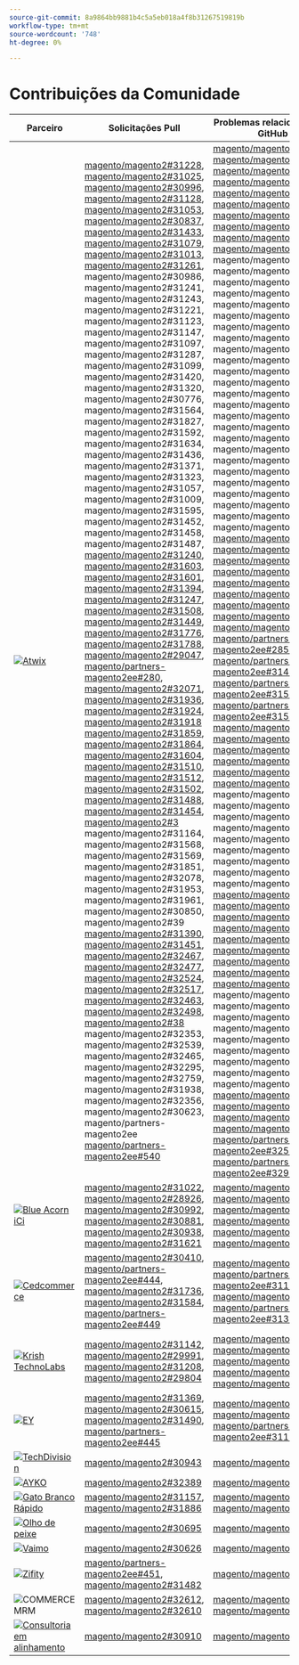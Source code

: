 ```yaml
---
source-git-commit: 8a9864bb9881b4c5a5eb018a4f8b31267519819b
workflow-type: tm+mt
source-wordcount: '748'
ht-degree: 0%

---
```

# Contribuições da Comunidade

| Parceiro | Solicitações Pull | Problemas relacionados do GitHub |
| ------- | ------- | ------- |
| <a target="_blank" href="https://partners.magento.com/portal/directory/?query=Atwix"><img alt="Atwix" src="https://avatars.githubusercontent.com/t/2617739?s=400&v=4"></a> | [magento/magento2#31228](https://github.com/magento/magento2/pull/31228), [magento/magento2#31025](https://github.com/magento/magento2/pull/31025), [magento/magento2#30996](https://github.com/magento/magento2/pull/30996), [magento/magento2#31128](https://github.com/magento/magento2/pull/31128), [magento/magento2#31053](https://github.com/magento/magento2/pull/31053), [magento/magento2#30837](https://github.com/magento/magento2/pull/30837), [magento/magento2#31433](https://github.com/magento/magento2/pull/31433), [magento/magento2#31079](https://github.com/magento/magento2/pull/31079), [magento/magento2#31013](https://github.com/magento/magento2/pull/31013), [magento/magento2#31261](https://github.com/magento/magento2/pull/31261), [ ](https://github.com/magento/magento2/pull/31016)magento/magento2#30986[, ](https://github.com/magento/magento2/pull/30986)magento/magento2#31241[, ](https://github.com/magento/magento2/pull/31241)magento/magento2#31243[, ](https://github.com/magento/magento2/pull/31243)magento/magento2#31221[, ](https://github.com/magento/magento2/pull/31221)magento/magento2#31123[, ](https://github.com/magento/magento2/pull/31123)magento/magento2#31147[, ](https://github.com/magento/magento2/pull/31147)magento/magento2#31097[, ](https://github.com/magento/magento2/pull/31097)magento/magento2#31287[, ](https://github.com/magento/magento2/pull/31287)magento/magento2#31099[, ](https://github.com/magento/magento2/pull/31099)magento/magento2#31420[, ](https://github.com/magento/magento2/pull/31420)magento/magento2#31320[, ](https://github.com/magento/magento2/pull/31320)magento/magento2#30776[, ](https://github.com/magento/magento2/pull/30776)magento/magento2#31564[, ](https://github.com/magento/magento2/pull/31564)magento/magento2#31827[, ](https://github.com/magento/magento2/pull/31827)magento/magento2#31592[, ](https://github.com/magento/magento2/pull/31592)magento/magento2#31634[, ](https://github.com/magento/magento2/pull/31634)magento/magento2#31436[, ](https://github.com/magento/magento2/pull/31436)magento/magento2#31371[, ](https://github.com/magento/magento2/pull/31371)magento/magento2#31323[, ](https://github.com/magento/magento2/pull/31323)magento/magento2#31057[, ](https://github.com/magento/magento2/pull/31057)magento/magento2#31009[, ](https://github.com/magento/magento2/pull/31009)magento/magento2#31595[, ](https://github.com/magento/magento2/pull/31595)magento/magento2#31452[, ](https://github.com/magento/magento2/pull/31452)magento/magento2#31458[, ](https://github.com/magento/magento2/pull/31458)magento/magento2#31487[, ](https://github.com/magento/magento2/pull/31487) [magento/magento2#31240](https://github.com/magento/magento2/pull/31418), [magento/magento2#31603](https://github.com/magento/magento2/pull/31240), [magento/magento2#31601](https://github.com/magento/magento2/pull/31603), [magento/magento2#31394](https://github.com/magento/magento2/pull/31601), [magento/magento2#31247](https://github.com/magento/magento2/pull/31394), [magento/magento2#31508](https://github.com/magento/magento2/pull/31247), [magento/magento2#31449](https://github.com/magento/magento2/pull/31508), [magento/magento2#31776](https://github.com/magento/magento2/pull/31449), [magento/magento2#31788](https://github.com/magento/magento2/pull/31776), [magento/magento2#29047](https://github.com/magento/magento2/pull/31788), [magento/partners-magento2ee#280](https://github.com/magento/magento2/pull/29047), [magento/magento2#32071](https://github.com/magento/partners-magento2ee/pull/280), [magento/magento2#31936](https://github.com/magento/magento2/pull/32071), [magento/magento2#31924](https://github.com/magento/magento2/pull/31936), [magento/magento2#31918](https://github.com/magento/magento2/pull/31924) [magento/magento2#31859](https://github.com/magento/magento2/pull/31918), [magento/magento2#31864](https://github.com/magento/magento2/pull/31859), [magento/magento2#31604](https://github.com/magento/magento2/pull/31864), [magento/magento2#31510](https://github.com/magento/magento2/pull/31604), [magento/magento2#31512](https://github.com/magento/magento2/pull/31510), [magento/magento2#31502](https://github.com/magento/magento2/pull/31512), [magento/magento2#31488](https://github.com/magento/magento2/pull/31502), [magento/magento2#31454](https://github.com/magento/magento2/pull/31488), [magento/magento2#3 ](https://github.com/magento/magento2/pull/31454)magento/magento2#31164[, ](https://github.com/magento/magento2/pull/31507)magento/magento2#31568[, ](https://github.com/magento/magento2/pull/31164)magento/magento2#31569[, ](https://github.com/magento/magento2/pull/31568)magento/magento2#31851[, ](https://github.com/magento/magento2/pull/31569)magento/magento2#32078[, ](https://github.com/magento/magento2/pull/31851)magento/magento2#31953[, ](https://github.com/magento/magento2/pull/32078)magento/magento2#31961[, ](https://github.com/magento/magento2/pull/31953)magento/magento2#30850[, ](https://github.com/magento/magento2/pull/31961)magento/magento2#39 [magento/magento2#31390](https://github.com/magento/magento2/pull/30850), [magento/magento2#31451](https://github.com/magento/magento2/pull/31395), [magento/magento2#32467](https://github.com/magento/magento2/pull/31390), [magento/magento2#32477](https://github.com/magento/magento2/pull/31451), [magento/magento2#32524](https://github.com/magento/magento2/pull/32467), [magento/magento2#32517](https://github.com/magento/magento2/pull/32477), [magento/magento2#32463](https://github.com/magento/magento2/pull/32524), [magento/magento2#32498](https://github.com/magento/magento2/pull/32517), [magento/magento2#38 ](https://github.com/magento/magento2/pull/32463)magento/magento2#32353[, ](https://github.com/magento/magento2/pull/32498)magento/magento2#32539[, ](https://github.com/magento/magento2/pull/32288)magento/magento2#32465[, ](https://github.com/magento/magento2/pull/32353)magento/magento2#32295[, ](https://github.com/magento/magento2/pull/32539)magento/magento2#32759[, ](https://github.com/magento/magento2/pull/32465)magento/magento2#31938[, ](https://github.com/magento/magento2/pull/32295)magento/magento2#32356[, ](https://github.com/magento/magento2/pull/32759)magento/magento2#30623[, ](https://github.com/magento/magento2/pull/31938)magento/partners-magento2ee [magento/partners-magento2ee#540](https://github.com/magento/magento2/pull/32356)[](https://github.com/magento/magento2/pull/30623)[](https://github.com/magento/partners-magento2ee/pull/539)[](https://github.com/magento/partners-magento2ee/pull/540) | [magento/magento2#31233](https://github.com/magento/magento2/issues/31233), [magento/magento2#31031](https://github.com/magento/magento2/issues/31031), [magento/magento2#31056](https://github.com/magento/magento2/issues/31056), [magento/magento2#31130](https://github.com/magento/magento2/issues/31130), [magento/magento2#31074](https://github.com/magento/magento2/issues/31074), [magento/magento2#30858](https://github.com/magento/magento2/issues/30858), [magento/magento2#31438](https://github.com/magento/magento2/issues/31438), [magento/magento2#31160](https://github.com/magento/magento2/issues/31160), [magento/magento2#31034](https://github.com/magento/magento2/issues/31034), [magento/magento2#31168](https://github.com/magento/magento2/issues/31168), [ ](https://github.com/magento/magento2/issues/31033)magento/magento2#31039[, ](https://github.com/magento/magento2/issues/31039)magento/magento2#31250[, ](https://github.com/magento/magento2/issues/31250)magento/magento2#31249[, ](https://github.com/magento/magento2/issues/31249)magento/magento2#31234[, ](https://github.com/magento/magento2/issues/31234)magento/magento2#31129[, ](https://github.com/magento/magento2/issues/31129)magento/magento2#31153[, ](https://github.com/magento/magento2/issues/31153)magento/magento2#31132[, ](https://github.com/magento/magento2/issues/31132)magento/magento2#31290[, ](https://github.com/magento/magento2/issues/31290)magento/magento2#31131[, ](https://github.com/magento/magento2/issues/31131)magento/magento2#31440[, ](https://github.com/magento/magento2/issues/31440)magento/magento2#31327[, ](https://github.com/magento/magento2/issues/31327)magento/magento2#30784[, ](https://github.com/magento/magento2/issues/30784)magento/magento2#31575[, ](https://github.com/magento/magento2/issues/31575)magento/magento2#31844[, ](https://github.com/magento/magento2/issues/31844)magento/magento2#31628[, ](https://github.com/magento/magento2/issues/31628)magento/magento2#31647[, ](https://github.com/magento/magento2/issues/31647)magento/magento2#31437[, ](https://github.com/magento/magento2/issues/31437)magento/magento2#31442[, ](https://github.com/magento/magento2/issues/31442)magento/magento2#31325[, ](https://github.com/magento/magento2/issues/31325)magento/magento2#31073[, ](https://github.com/magento/magento2/issues/31073)magento/magento2#31036[, ](https://github.com/magento/magento2/issues/31036)magento/magento2#31627[, ](https://github.com/magento/magento2/issues/31627)magento/magento2#31632[, ](https://github.com/magento/magento2/issues/31632)magento/magento2#31522[, ](https://github.com/magento/magento2/issues/31522)magento/magento2#31521[, ](https://github.com/magento/magento2/issues/31521) [magento/magento2#31251](https://github.com/magento/magento2/issues/31441), [magento/magento2#31624](https://github.com/magento/magento2/issues/31251), [magento/magento2#31626](https://github.com/magento/magento2/issues/31624), [magento/magento2#31403](https://github.com/magento/magento2/issues/31626), [magento/magento2#31248](https://github.com/magento/magento2/issues/31403), [magento/magento2#31516](https://github.com/magento/magento2/issues/31248), [magento/magento2#31524](https://github.com/magento/magento2/issues/31516), [magento/magento2#31801](https://github.com/magento/magento2/issues/31524), [magento/magento2#28522](https://github.com/magento/magento2/issues/31801), [magento/partners-magento2ee#28586](https://github.com/magento/magento2/issues/28522), [magento/partners-magento2ee#31435](https://github.com/magento/partners-magento2ee/issues/28586), [magento/partners-magento2ee#31560](https://github.com/magento/partners-magento2ee/issues/31435), [magento/partners-magento2ee#31561](https://github.com/magento/partners-magento2ee/issues/31560), [magento/magento2#32072](https://github.com/magento/partners-magento2ee/issues/31561), [magento/magento2#31937](https://github.com/magento/magento2/issues/32072), [magento/magento2#31902](https://github.com/magento/magento2/issues/31937), [magento/magento2#31860](https://github.com/magento/magento2/issues/31902), [magento/magento2#31865](https://github.com/magento/magento2/issues/31860), [magento/magento2#33 ](https://github.com/magento/magento2/issues/31865)magento/magento2#31515[, ](https://github.com/magento/magento2/issues/31623)magento/magento2#31514[, ](https://github.com/magento/magento2/issues/31515)magento/magento2#31519[, ](https://github.com/magento/magento2/issues/31514)magento/magento2#31520[, ](https://github.com/magento/magento2/issues/31519)magento/magento2#31517[, ](https://github.com/magento/magento2/issues/31520)magento/magento2#31075[, ](https://github.com/magento/magento2/issues/31517)magento/magento2#31574[, ](https://github.com/magento/magento2/issues/31075)magento/magento2#31573[, ](https://github.com/magento/magento2/issues/31574)magento/magento2#3 [magento/magento2#32079](https://github.com/magento/magento2/issues/31573), [magento/magento2#31954](https://github.com/magento/magento2/issues/31852), [magento/magento2#31962](https://github.com/magento/magento2/issues/32079), [magento/magento2#30855](https://github.com/magento/magento2/issues/31954), [magento/magento2#30645](https://github.com/magento/magento2/issues/31962), [magento/magento2#31523](https://github.com/magento/magento2/issues/30855), [magento/magento2#32505](https://github.com/magento/magento2/issues/30645), [magento/magento2#32504](https://github.com/magento/magento2/issues/31523), [magento/magento2#38 ](https://github.com/magento/magento2/issues/32505)magento/magento2#32518[, ](https://github.com/magento/magento2/issues/32504)magento/magento2#32507[, ](https://github.com/magento/magento2/issues/32583)magento/magento2#32569[, ](https://github.com/magento/magento2/issues/32518)magento/magento2#32502[, ](https://github.com/magento/magento2/issues/32507)magento/magento2#32379[, ](https://github.com/magento/magento2/issues/32569)magento/magento2#32279[, ](https://github.com/magento/magento2/issues/32502)magento/magento2#32568[, ](https://github.com/magento/magento2/issues/32379)magento/magento2#32506[, ](https://github.com/magento/magento2/issues/32279)magento/magento2#36 [magento/magento2#4451](https://github.com/magento/magento2/issues/32568), [magento/magento2#32577](https://github.com/magento/magento2/issues/32506), [magento/magento2#29631](https://github.com/magento/magento2/issues/32377), [magento/magento2#30210](https://github.com/magento/magento2/issues/4451), [magento/partners-magento2ee#32574](https://github.com/magento/magento2/issues/32577), [magento/partners-magento2ee#32928](https://github.com/magento/magento2/issues/29631)[](https://github.com/magento/magento2/issues/30210)[](https://github.com/magento/partners-magento2ee/issues/32574)[](https://github.com/magento/partners-magento2ee/issues/32928) |
| <a target="_blank" href="https://solutionpartners.adobe.com/s/directory/detail/blue+acorn+ici"><img alt="Blue Acorn iCi" src="https://avatars.githubusercontent.com/t/2916141?s=400&v=4"></a> | [magento/magento2#31022](https://github.com/magento/magento2/pull/31022), [magento/magento2#28926](https://github.com/magento/magento2/pull/28926), [magento/magento2#30992](https://github.com/magento/magento2/pull/30992), [magento/magento2#30881](https://github.com/magento/magento2/pull/30881), [magento/magento2#30938](https://github.com/magento/magento2/pull/30938), [magento/magento2#31621](https://github.com/magento/magento2/pull/31621) | [magento/magento2#30265](https://github.com/magento/magento2/issues/30265), [magento/magento2#29528](https://github.com/magento/magento2/issues/29528), [magento/magento2#30286](https://github.com/magento/magento2/issues/30286), [magento/magento2#30880](https://github.com/magento/magento2/issues/30880), [magento/magento2#29690](https://github.com/magento/magento2/issues/29690), [magento/magento2#27678](https://github.com/magento/magento2/issues/27678) |
| <a target="_blank" href="https://partners.magento.com/portal/directory/?query=Cedcommerce"><img alt="Cedcommerce" src="https://avatars.githubusercontent.com/t/3028824?s=400&v=4"></a> | [magento/magento2#30410](https://github.com/magento/magento2/pull/30410), [magento/partners-magento2ee#444](https://github.com/magento/partners-magento2ee/pull/444), [magento/magento2#31736](https://github.com/magento/magento2/pull/31736), [magento/magento2#31584](https://github.com/magento/magento2/pull/31584), [magento/partners-magento2ee#449](https://github.com/magento/partners-magento2ee/pull/449) | [magento/magento2#30424](https://github.com/magento/magento2/issues/30424), [magento/partners-magento2ee#31111](https://github.com/magento/partners-magento2ee/issues/31111), [magento/magento2#31660](https://github.com/magento/magento2/issues/31660), [magento/partners-magento2ee#31331](https://github.com/magento/partners-magento2ee/issues/31331) |
| <a target="_blank" href="https://solutionpartners.adobe.com/s/directory/detail/krish+technolabs"><img alt="Krish TechnoLabs" src="https://avatars.githubusercontent.com/t/2849637?s=400&v=4"></a> | [magento/magento2#31142](https://github.com/magento/magento2/pull/31142), [magento/magento2#29991](https://github.com/magento/magento2/pull/29991), [magento/magento2#31208](https://github.com/magento/magento2/pull/31208), [magento/magento2#29804](https://github.com/magento/magento2/pull/29804) | [magento/magento2#30911](https://github.com/magento/magento2/issues/30911), [magento/magento2#29936](https://github.com/magento/magento2/issues/29936), [magento/magento2#31188](https://github.com/magento/magento2/issues/31188), [magento/magento2#29365](https://github.com/magento/magento2/issues/29365), [magento/magento2#29805](https://github.com/magento/magento2/issues/29805) |
| <a target="_blank" href="https://partners.magento.com/portal/directory/?query=EY"><img alt="EY" src="https://avatars.githubusercontent.com/t/3415735?s=400&v=4"></a> | [magento/magento2#31369](https://github.com/magento/magento2/pull/31369), [magento/magento2#30615](https://github.com/magento/magento2/pull/30615), [magento/magento2#31490](https://github.com/magento/magento2/pull/31490), [magento/partners-magento2ee#445](https://github.com/magento/partners-magento2ee/pull/445) | [magento/magento2#4451](https://github.com/magento/magento2/issues/4451), [magento/magento2#29302](https://github.com/magento/magento2/issues/29302), [magento/partners-magento2ee#31196](https://github.com/magento/partners-magento2ee/issues/31196) |
| <a target="_blank" href="https://partners.magento.com/portal/directory/?query=TechDivision"><img alt="TechDivision" src="https://avatars.githubusercontent.com/t/2617775?s=400&v=4"></a> | [magento/magento2#30943](https://github.com/magento/magento2/pull/30943) | [magento/magento2#30936](https://github.com/magento/magento2/issues/30936) |
| <a target="_blank" href="https://partners.magento.com/portal/directory/?query=AYKO"><img alt="AYKO" src="https://avatars.githubusercontent.com/t/2841512?s=400&v=4"></a> | [magento/magento2#32389](https://github.com/magento/magento2/pull/32389) | [magento/magento2#32088](https://github.com/magento/magento2/issues/32088) |
| <a target="_blank" href="https://solutionpartners.adobe.com/s/directory/detail/fast+white+cat"><img alt="Gato Branco Rápido" src="https://avatars.githubusercontent.com/t/3579504?s=400&v=4"></a> | [magento/magento2#31157](https://github.com/magento/magento2/pull/31157), [magento/magento2#31886](https://github.com/magento/magento2/pull/31886) | [magento/magento2#30724](https://github.com/magento/magento2/issues/30724), [magento/magento2#30471](https://github.com/magento/magento2/issues/30471) |
| <a target="_blank" href="https://partners.magento.com/portal/directory/?query=Fisheye"><img alt="Olho de peixe" src="https://avatars.githubusercontent.com/t/3171724?s=400&v=4"></a> | [magento/magento2#30695](https://github.com/magento/magento2/pull/30695) | [magento/magento2#30788](https://github.com/magento/magento2/issues/30788) |
| <a target="_blank" href="https://partners.magento.com/portal/directory/?query=Vaimo"><img alt="Vaimo" src="https://avatars.githubusercontent.com/t/2617778?s=400&v=4"></a> | [magento/magento2#30626](https://github.com/magento/magento2/pull/30626) | [magento/magento2#30622](https://github.com/magento/magento2/issues/30622) |
| <a target="_blank" href="https://partners.magento.com/portal/directory/?query=Ziffity"><img alt="Zifity" src="https://avatars.githubusercontent.com/t/3432500?s=400&v=4"></a> | [magento/partners-magento2ee#451](https://github.com/magento/partners-magento2ee/pull/451), [magento/magento2#31482](https://github.com/magento/magento2/pull/31482) | [magento/magento2#31557](https://github.com/magento/magento2/issues/31557) |
| <img alt="COMMERCE MRM" src="https://avatars.githubusercontent.com/t/3714179?s=400&v=4"></a> | [magento/magento2#32612](https://github.com/magento/magento2/pull/32612), [magento/magento2#32610](https://github.com/magento/magento2/pull/32610) | [magento/magento2#32578](https://github.com/magento/magento2/issues/32578), [magento/magento2#32658](https://github.com/magento/magento2/issues/32658) |
| <a target="_blank" href="https://solutionpartners.adobe.com/s/directory/detail/aligent+consulting"><img alt="Consultoria em alinhamento" src="https://avatars.githubusercontent.com/t/2686050?s=400&v=4"></a> | [magento/magento2#30910](https://github.com/magento/magento2/pull/30910) | [magento/magento2#30909](https://github.com/magento/magento2/issues/30909) |
